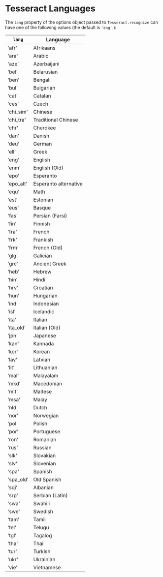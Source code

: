 # Tesseract Languages

The `lang` property of the options object passed to `Tesseract.recognize` can have one of the following values (the default is `'eng'`.):

| `lang`    | Language              | 
|-----------|-----------------------| 
| 'afr'     | Afrikaans             | 
| 'ara'     | Arabic                | 
| 'aze'     | Azerbaijani           | 
| 'bel'     | Belarusian            | 
| 'ben'     | Bengali               | 
| 'bul'     | Bulgarian             | 
| 'cat'     | Catalan               | 
| 'ces'     | Czech                 | 
| 'chi_sim' | Chinese               | 
| 'chi_tra' | Traditional Chinese   | 
| 'chr'     | Cherokee              | 
| 'dan'     | Danish                | 
| 'deu'     | German                | 
| 'ell'     | Greek                 | 
| 'eng'     | English                | 
| 'enm'     | English (Old)         | 
| 'epo'     | Esperanto             | 
| 'epo_alt' | Esperanto alternative | 
| 'equ'     | Math                  | 
| 'est'     | Estonian              | 
| 'eus'     | Basque                | 
| 'fas'     |Persian (Farsi)        |
| 'fin'     | Finnish               | 
| 'fra'     | French                | 
| 'frk'     | Frankish              | 
| 'frm'     | French (Old)          | 
| 'glg'     | Galician              | 
| 'grc'     | Ancient Greek         | 
| 'heb'     | Hebrew                | 
| 'hin'     | Hindi                 | 
| 'hrv'     | Croatian              | 
| 'hun'     | Hungarian             | 
| 'ind'     | Indonesian            | 
| 'isl'     | Icelandic             | 
| 'ita'     | Italian               | 
| 'ita_old' | Italian (Old)         | 
| 'jpn'     | Japanese              | 
| 'kan'     | Kannada               | 
| 'kor'     | Korean                | 
| 'lav'     | Latvian               | 
| 'lit'     | Lithuanian            | 
| 'mal'     | Malayalam             | 
| 'mkd'     | Macedonian            | 
| 'mlt'     | Maltese               | 
| 'msa'     | Malay                 | 
| 'nld'     | Dutch                 | 
| 'nor'     | Norwegian             | 
| 'pol'     | Polish                | 
| 'por'     | Portuguese            | 
| 'ron'     | Romanian              | 
| 'rus'     | Russian               | 
| 'slk'     | Slovakian             | 
| 'slv'     | Slovenian             | 
| 'spa'     | Spanish               | 
| 'spa_old' | Old Spanish           | 
| 'sqi'     | Albanian              | 
| 'srp'     | Serbian (Latin)       | 
| 'swa'     | Swahili               | 
| 'swe'     | Swedish               | 
| 'tam'     | Tamil                 | 
| 'tel'     | Telugu                | 
| 'tgl'     | Tagalog               | 
| 'tha'     | Thai                  | 
| 'tur'     | Turkish               | 
| 'ukr'     | Ukrainian             | 
| 'vie'     | Vietnamese            | 
